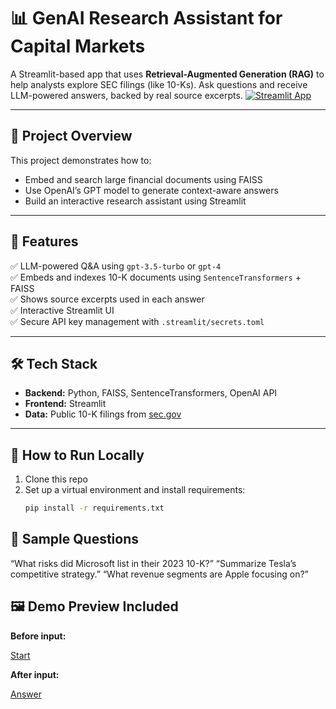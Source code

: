 # 📊 GenAI Research Assistant for Capital Markets

A Streamlit-based app that uses **Retrieval-Augmented Generation (RAG)** to help analysts explore SEC filings (like 10-Ks). Ask questions and receive LLM-powered answers, backed by real source excerpts.
[![Streamlit App](https://static.streamlit.io/badges/streamlit_badge_black_white.svg)](https://<your-streamlit-username>-genai-research-assistant.streamlit.app/)


---

## 📌 Project Overview

This project demonstrates how to:
- Embed and search large financial documents using FAISS
- Use OpenAI’s GPT model to generate context-aware answers
- Build an interactive research assistant using Streamlit

---

## 🧠 Features

✅ LLM-powered Q&A using `gpt-3.5-turbo` or `gpt-4`  
✅ Embeds and indexes 10-K documents using `SentenceTransformers` + FAISS  
✅ Shows source excerpts used in each answer  
✅ Interactive Streamlit UI  
✅ Secure API key management with `.streamlit/secrets.toml`

---

## 🛠️ Tech Stack

- **Backend:** Python, FAISS, SentenceTransformers, OpenAI API
- **Frontend:** Streamlit
- **Data:** Public 10-K filings from [sec.gov](https://www.sec.gov/)

---

## 🚀 How to Run Locally

1. Clone this repo  
2. Set up a virtual environment and install requirements:
   ```bash
   pip install -r requirements.txt


## 💬 Sample Questions
“What risks did Microsoft list in their 2023 10-K?”
“Summarize Tesla’s competitive strategy.”
“What revenue segments are Apple focusing on?”

## 🖼️ Demo Preview Included

**Before input:**

[Start](assets/app.py.png)

**After input:**

[Answer](assets/user_input_&_answer.png)

